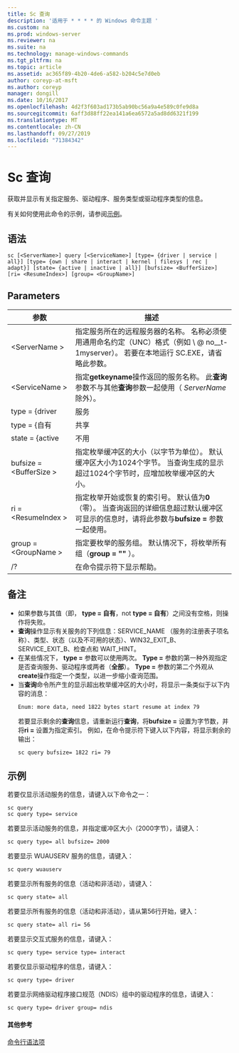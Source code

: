 ```yaml
---
title: Sc 查询
description: '适用于 * * * * 的 Windows 命令主题 '
ms.custom: na
ms.prod: windows-server
ms.reviewer: na
ms.suite: na
ms.technology: manage-windows-commands
ms.tgt_pltfrm: na
ms.topic: article
ms.assetid: ac365f89-4b20-4de6-a582-b204c5e7d0eb
author: coreyp-at-msft
ms.author: coreyp
manager: dongill
ms.date: 10/16/2017
ms.openlocfilehash: 4d2f3f603ad173b5ab90bc56a9a4e589c0fe9d8a
ms.sourcegitcommit: 6aff3d88ff22ea141a6ea6572a5ad8dd6321f199
ms.translationtype: MT
ms.contentlocale: zh-CN
ms.lasthandoff: 09/27/2019
ms.locfileid: "71384342"
---
```

# <a name="sc-query"></a>Sc 查询



获取并显示有关指定服务、驱动程序、服务类型或驱动程序类型的信息。

有关如何使用此命令的示例，请参阅[示例](#BKMK_examples)。

## <a name="syntax"></a>语法

```
sc [<ServerName>] query [<ServiceName>] [type= {driver | service | all}] [type= {own | share | interact | kernel | filesys | rec | adapt}] [state= {active | inactive | all}] [bufsize= <BufferSize>] [ri= <ResumeIndex>] [group= <GroupName>]
```

## <a name="parameters"></a>Parameters

|       参数        |                                                                                                                          描述                                                                                                                          |
|------------------------|---------------------------------------------------------------------------------------------------------------------------------------------------------------------------------------------------------------------------------------------------------------|
|     \<ServerName >      |                       指定服务所在的远程服务器的名称。 名称必须使用通用命名约定（UNC）格式（例如 \\ @ no__t-1myserver）。 若要在本地运行 SC.EXE，请省略此参数。                        |
|     \<ServiceName >     |                                      指定**getkeyname**操作返回的服务名称。 此**查询**参数不与其他**查询**参数一起使用（ *ServerName*除外）。                                      |
|     type = {driver      |                                                                                                                            服务                                                                                                                            |
|       type = {自有       |                                                                                                                             共享                                                                                                                             |
|     state = {active     |                                                                                                                           不用                                                                                                                            |
| bufsize = \<BufferSize > |                     指定枚举缓冲区的大小（以字节为单位）。 默认缓冲区大小为1024个字节。 当查询生成的显示超过1024个字节时，应增加枚举缓冲区的大小。                      |
|   ri = \<ResumeIndex >   | 指定枚举开始或恢复的索引号。 默认值为**0** （零）。 当查询返回的详细信息超过默认缓冲区可显示的信息时，请将此参数与**bufsize =** 参数一起使用。 |
|  group = \<GroupName >   |                                                                             指定要枚举的服务组。 默认情况下，将枚举所有组（**group = ""** ）。                                                                              |
|           /?           |                                                                                                             在命令提示符下显示帮助。                                                                                                              |

## <a name="remarks"></a>备注

- 如果参数与其值（即， **type = 自有**，not **type = 自有**）之间没有空格，则操作将失败。
- **查询**操作显示有关服务的下列信息：SERVICE_NAME （服务的注册表子项名称）、类型、状态（以及不可用的状态）、WIN32_EXIT_B、SERVICE_EXIT_B、检查点和 WAIT_HINT。
- 在某些情况下， **type =** 参数可以使用两次。 **Type =** 参数的第一种外观指定是否查询服务、驱动程序或两者（**全部**）。 **Type =** 参数的第二个外观从**create**操作指定一个类型，以进一步缩小查询范围。
- 当**查询**命令所产生的显示超出枚举缓冲区的大小时，将显示一条类似于以下内容的消息：  
  ```
  Enum: more data, need 1822 bytes start resume at index 79
  ```  
  若要显示剩余的**查询**信息，请重新运行**查询**，将**bufsize =** 设置为字节数，并将**ri =** 设置为指定索引。 例如，在命令提示符下键入以下内容，将显示剩余的输出：  
  ```
  sc query bufsize= 1822 ri= 79
  ```

## <a name="BKMK_examples"></a>示例

若要仅显示活动服务的信息，请键入以下命令之一：
```
sc query
sc query type= service
```
若要显示活动服务的信息，并指定缓冲区大小（2000字节），请键入：
```
sc query type= all bufsize= 2000
```
若要显示 WUAUSERV 服务的信息，请键入：
```
sc query wuauserv
```
若要显示所有服务的信息（活动和非活动），请键入：
```
sc query state= all
```
若要显示所有服务的信息（活动和非活动），请从第56行开始，键入：
```
sc query state= all ri= 56
```
若要显示交互式服务的信息，请键入：
```
sc query type= service type= interact
```
若要仅显示驱动程序的信息，请键入：
```
sc query type= driver
```
若要显示网络驱动程序接口规范（NDIS）组中的驱动程序的信息，请键入：
```
sc query type= driver group= ndis
```

#### <a name="additional-references"></a>其他参考

[命令行语法项](command-line-syntax-key.md)
